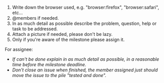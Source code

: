 1. Write down the browser used, e.g. "browser:firefox", "browser:safari", etc...
2. @members if needed.
3. In as much detail as possible describe the problem, question, help or task to be addressed.
4. Attach a picture if needed, please don't be lazy.
5. Only if you're aware of the milestone please assign it.

For assignee:

-  _If can't be done explain in as much detail as possible, in a reasonable time before the milestone deadline._
-  _Don't close an issue when finished, the member assigned just should move the issue to the pile "tested and done"._
